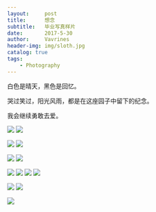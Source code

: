 ```yaml
---
layout:     post
title:      想念
subtitle:   毕业写真样片 
date:       2017-5-30
author:     Vavrines
header-img: img/sloth.jpg
catalog: true
tags:
    - Photography
---
```


白色是晴天，黑色是回忆。

哭过笑过，阳光风雨，都是在这座园子中留下的纪念。

我会继续勇敢去爱。

![](https://ws4.sinaimg.cn/large/006tNc79gy1fo94wc2nhqj31kw1kwnph.jpg)
![](https://ws1.sinaimg.cn/large/006tNc79gy1fo94wcyq16j31kw1kwkjp.jpg)



![](https://ws3.sinaimg.cn/large/006tNc79gy1fo95fclthyj31kw1kwx6u.jpg)
![](https://ws2.sinaimg.cn/large/006tNc79gy1fo95fbku67j31kw1kw7wq.jpg)



![](https://ws4.sinaimg.cn/large/006tNc79gy1fo95dsmxkrj31kw1kwnpj.jpg)
![](https://ws1.sinaimg.cn/large/006tNc79gy1fo95drgpgyj31kw1kwe86.jpg)



![](https://ws4.sinaimg.cn/large/006tNc79gy1fo95smcacmj31kw1kwnph.jpg)
![](https://ws3.sinaimg.cn/large/006tNc79gy1fo95yq7ebfj31kw1kw7wm.jpg)
![](https://ws1.sinaimg.cn/large/006tNc79gy1fo95ywjs8cj31kw1kw4qt.jpg)
![](https://ws1.sinaimg.cn/large/006tNc79gy1fo95skytetj31kw1kwx6t.jpg)



![](https://ws2.sinaimg.cn/large/006tNc79gy1fo95rnp04cj31kw1kw1l3.jpg)
![](https://ws3.sinaimg.cn/large/006tNc79gy1fo95rg3qn1j31kw1kw7wm.jpg)



![](https://ws3.sinaimg.cn/large/006tNc79gy1fo95qt1jk2j31kw1kwqv9.jpg)
